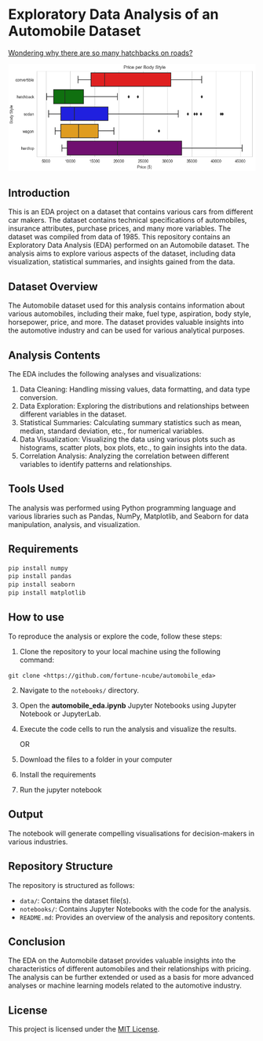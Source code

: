 # Exploratory Data Analysis of an Automobile Dataset

[Wondering why there are so many hatchbacks on roads?](https://github.com/fortune-ncube/automobile_eda/blob/main/EDA%20Pictures/Price_Body%20Style.png)

![Wondering why there are so many hatchbacks?](https://github.com/fortune-ncube/automobile_eda/blob/main/EDA%20Pictures/Price_Body%20Style.png)

## Introduction
This is an EDA project on a dataset that contains various cars from different car makers. 
The dataset contains technical specifications of automobiles, insurance attributes, purchase prices, and many more variables. The dataset was compiled from data of 1985.
This repository contains an Exploratory Data Analysis (EDA) performed on an Automobile dataset. The analysis aims to explore various aspects of the dataset, including data visualization, statistical summaries, and insights gained from the data.

## Dataset Overview

The Automobile dataset used for this analysis contains information about various automobiles, including their make, fuel type, aspiration, body style, horsepower, price, and more. The dataset provides valuable insights into the automotive industry and can be used for various analytical purposes.

## Analysis Contents

The EDA includes the following analyses and visualizations:

1. Data Cleaning: Handling missing values, data formatting, and data type conversion.
2. Data Exploration: Exploring the distributions and relationships between different variables in the dataset.
3. Statistical Summaries: Calculating summary statistics such as mean, median, standard deviation, etc., for numerical variables.
4. Data Visualization: Visualizing the data using various plots such as histograms, scatter plots, box plots, etc., to gain insights into the data.
5. Correlation Analysis: Analyzing the correlation between different variables to identify patterns and relationships.

## Tools Used

The analysis was performed using Python programming language and various libraries such as Pandas, NumPy, Matplotlib, and Seaborn for data manipulation, analysis, and visualization.
   
## Requirements
```bash
pip install numpy
pip install pandas
pip install seaborn
pip install matplotlib
```

## How to use

To reproduce the analysis or explore the code, follow these steps:

1. Clone the repository to your local machine using the following command:

```git clone <https://github.com/fortune-ncube/automobile_eda>```

2. Navigate to the `notebooks/` directory.
3. Open the  **automobile_eda.ipynb** Jupyter Notebooks using Jupyter Notebook or JupyterLab.
4. Execute the code cells to run the analysis and visualize the results.

   OR
1. Download the files to a folder in your computer
2. Install the requirements
3. Run the jupyter notebook

## Output

The notebook will generate compelling visualisations for decision-makers in various industries.





## Repository Structure

The repository is structured as follows:

- `data/`: Contains the dataset file(s).
- `notebooks/`: Contains Jupyter Notebooks with the code for the analysis.
- `README.md`: Provides an overview of the analysis and repository contents.

## Conclusion

The EDA on the Automobile dataset provides valuable insights into the characteristics of different automobiles and their relationships with pricing. The analysis can be further extended or used as a basis for more advanced analyses or machine learning models related to the automotive industry.

## License

This project is licensed under the [MIT License](https://github.com/fortune-ncube/automobile_eda/blob/main/LICENSE).

